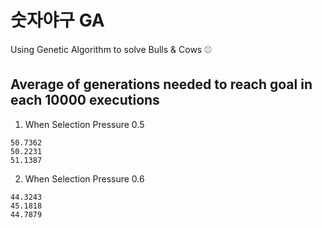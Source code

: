 # 숫자야구 GA
Using Genetic Algorithm to solve Bulls & Cows :baseball:

## Average of generations needed to reach goal in each 10000 executions

1. When Selection Pressure 0.5

```
50.7362
50.2231
51.1387
```

2. When Selection Pressure 0.6

```
44.3243
45.1818
44.7879
```

